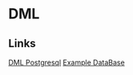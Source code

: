 # DML

## Links
[DML Postgresql](https://postgrespro.ru/docs/postgresql/14/dml)
[Example DataBase](https://github.com/jOOQ/sakila)

